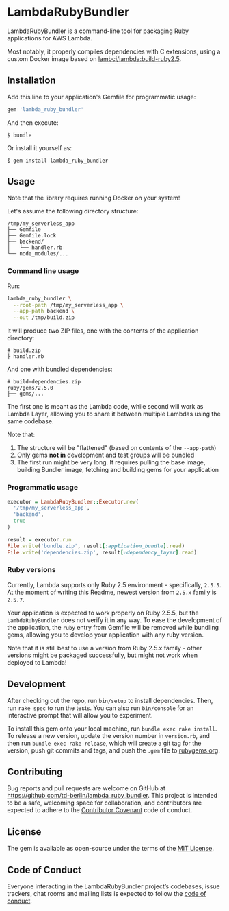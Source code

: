 # LambdaRubyBundler

LambdaRubyBundler is a command-line tool for packaging Ruby applications for AWS Lambda.

Most notably, it properly compiles dependencies with C extensions, using a custom Docker image based on [lambci/lambda:build-ruby2.5](https://hub.docker.com/r/lambci/lambda/tags).

## Installation

Add this line to your application's Gemfile for programmatic usage:

```ruby
gem 'lambda_ruby_bundler'
```

And then execute:

    $ bundle

Or install it yourself as:

    $ gem install lambda_ruby_bundler

## Usage

Note that the library requires running Docker on your system!

Let's assume the following directory structure:

```
/tmp/my_serverless_app
├── Gemfile
├── Gemfile.lock
├── backend/
│   └── handler.rb
└── node_modules/...
```

### Command line usage

Run:

```bash
lambda_ruby_bundler \
  --root-path /tmp/my_serverless_app \
  --app-path backend \
  --out /tmp/build.zip
```

It will produce two ZIP files, one with the contents of the application directory:

```
# build.zip
├ handler.rb
```

And one with bundled dependencies:

```
# build-dependencies.zip
ruby/gems/2.5.0
├── gems/...
```

The first one is meant as the Lambda code, while second will work as Lambda Layer, allowing you to share it between multiple Lambdas using the same codebase.

Note that:

1. The structure will be "flattened" (based on contents of the `--app-path`)
2. Only gems **not in** development and test groups will be bundled
3. The first run might be very long. It requires pulling the base image, building Bundler image, fetching and building gems for your application

### Programmatic usage

```ruby
executor = LambdaRubyBundler::Executor.new(
  '/tmp/my_serverless_app',
  'backend',
  true
)

result = executor.run
File.write('bundle.zip', result[:application_bundle].read)
File.write('dependencies.zip', result[:dependency_layer].read)
```

### Ruby versions

Currently, Lambda supports only Ruby 2.5 environment - specifically, `2.5.5`. At the moment of writing this Readme, newest version from `2.5.x` family is `2.5.7`.

Your application is expected to work properly on Ruby 2.5.5, but the `LambdaRubyBundler` does not verify it in any way. To ease the development of the application, the `ruby` entry from Gemfile will be removed while bundling gems, allowing you to develop your application with any ruby version.

Note that it is still best to use a version from Ruby 2.5.x family - other versions might be packaged successfully, but might not work when deployed to Lambda!

## Development

After checking out the repo, run `bin/setup` to install dependencies. Then, run `rake spec` to run the tests. You can also run `bin/console` for an interactive prompt that will allow you to experiment.

To install this gem onto your local machine, run `bundle exec rake install`. To release a new version, update the version number in `version.rb`, and then run `bundle exec rake release`, which will create a git tag for the version, push git commits and tags, and push the `.gem` file to [rubygems.org](https://rubygems.org).

## Contributing

Bug reports and pull requests are welcome on GitHub at https://github.com/td-berlin/lambda_ruby_bundler. This project is intended to be a safe, welcoming space for collaboration, and contributors are expected to adhere to the [Contributor Covenant](http://contributor-covenant.org) code of conduct.

## License

The gem is available as open-source under the terms of the [MIT License](https://opensource.org/licenses/MIT).

## Code of Conduct

Everyone interacting in the LambdaRubyBundler project’s codebases, issue trackers, chat rooms and mailing lists is expected to follow the [code of conduct](CODE_OF_CONDUCT.md).
